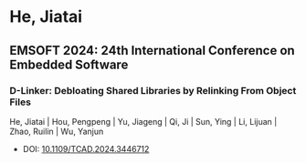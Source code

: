 # He, Jiatai

## EMSOFT 2024: 24th International Conference on Embedded Software

### D-Linker: Debloating Shared Libraries by Relinking From Object Files
He, Jiatai | Hou, Pengpeng | Yu, Jiageng | Qi, Ji | Sun, Ying | Li, Lijuan | Zhao, Ruilin | Wu, Yanjun
* DOI: [10.1109/TCAD.2024.3446712](https://doi.org/10.1109/TCAD.2024.3446712)

